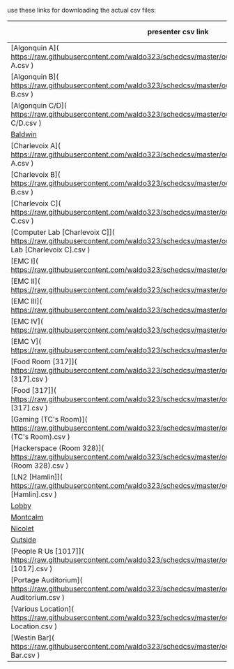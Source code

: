 use these links for downloading the actual csv files:

| presenter csv link | more data?  | 
| ------------- | ------------- |
| [Algonquin A]( https://raw.githubusercontent.com/waldo323/schedcsv/master/output/schedbyspeaker/Algonquin A.csv ) |  |
| [Algonquin B]( https://raw.githubusercontent.com/waldo323/schedcsv/master/output/schedbyspeaker/Algonquin B.csv ) |  |
| [Algonquin C/D]( https://raw.githubusercontent.com/waldo323/schedcsv/master/output/schedbyspeaker/Algonquin C/D.csv ) |  |
| [Baldwin]( https://raw.githubusercontent.com/waldo323/schedcsv/master/output/schedbyspeaker/Baldwin.csv ) |  |
| [Charlevoix A]( https://raw.githubusercontent.com/waldo323/schedcsv/master/output/schedbyspeaker/Charlevoix A.csv ) |  |
| [Charlevoix B]( https://raw.githubusercontent.com/waldo323/schedcsv/master/output/schedbyspeaker/Charlevoix B.csv ) |  |
| [Charlevoix C]( https://raw.githubusercontent.com/waldo323/schedcsv/master/output/schedbyspeaker/Charlevoix C.csv ) |  |
| [Computer Lab [Charlevoix C]]( https://raw.githubusercontent.com/waldo323/schedcsv/master/output/schedbyspeaker/Computer Lab [Charlevoix C].csv ) |  |
| [EMC I]( https://raw.githubusercontent.com/waldo323/schedcsv/master/output/schedbyspeaker/EMC I.csv ) |  |
| [EMC II]( https://raw.githubusercontent.com/waldo323/schedcsv/master/output/schedbyspeaker/EMC II.csv ) |  |
| [EMC III]( https://raw.githubusercontent.com/waldo323/schedcsv/master/output/schedbyspeaker/EMC III.csv ) |  |
| [EMC IV]( https://raw.githubusercontent.com/waldo323/schedcsv/master/output/schedbyspeaker/EMC IV.csv ) |  |
| [EMC V]( https://raw.githubusercontent.com/waldo323/schedcsv/master/output/schedbyspeaker/EMC V.csv ) |  |
| [Food Room [317]]( https://raw.githubusercontent.com/waldo323/schedcsv/master/output/schedbyspeaker/Food Room [317].csv ) |  |
| [Food [317]]( https://raw.githubusercontent.com/waldo323/schedcsv/master/output/schedbyspeaker/Food [317].csv ) |  |
| [Gaming (TC's Room)]( https://raw.githubusercontent.com/waldo323/schedcsv/master/output/schedbyspeaker/Gaming (TC's Room).csv ) |  |
| [Hackerspace (Room 328)]( https://raw.githubusercontent.com/waldo323/schedcsv/master/output/schedbyspeaker/Hackerspace (Room 328).csv ) |  |
| [LN2 [Hamlin]]( https://raw.githubusercontent.com/waldo323/schedcsv/master/output/schedbyspeaker/LN2 [Hamlin].csv ) |  |
| [Lobby]( https://raw.githubusercontent.com/waldo323/schedcsv/master/output/schedbyspeaker/Lobby.csv ) |  |
| [Montcalm]( https://raw.githubusercontent.com/waldo323/schedcsv/master/output/schedbyspeaker/Montcalm.csv ) |  |
| [Nicolet]( https://raw.githubusercontent.com/waldo323/schedcsv/master/output/schedbyspeaker/Nicolet.csv ) |  |
| [Outside]( https://raw.githubusercontent.com/waldo323/schedcsv/master/output/schedbyspeaker/Outside.csv ) |  |
| [People R Us [1017]]( https://raw.githubusercontent.com/waldo323/schedcsv/master/output/schedbyspeaker/People R Us [1017].csv ) |  |
| [Portage Auditorium]( https://raw.githubusercontent.com/waldo323/schedcsv/master/output/schedbyspeaker/Portage Auditorium.csv ) |  |
| [Various Location]( https://raw.githubusercontent.com/waldo323/schedcsv/master/output/schedbyspeaker/Various Location.csv ) |  |
| [Westin Bar]( https://raw.githubusercontent.com/waldo323/schedcsv/master/output/schedbyspeaker/Westin Bar.csv ) |  |

